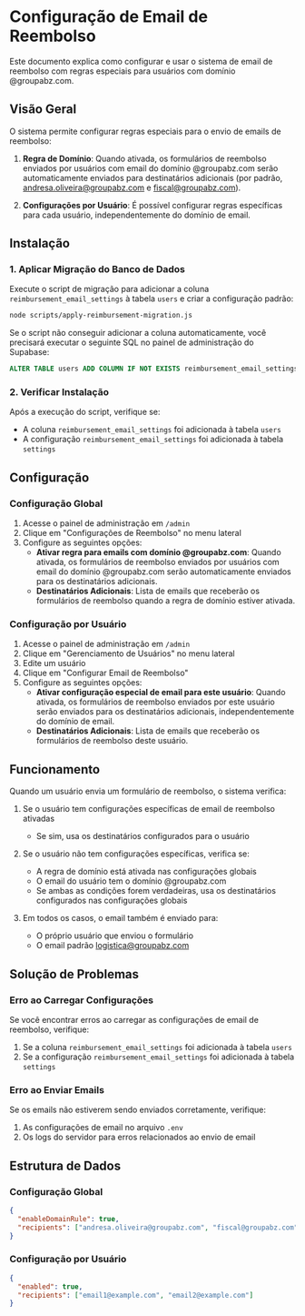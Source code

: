 # Configuração de Email de Reembolso

Este documento explica como configurar e usar o sistema de email de reembolso com regras especiais para usuários com domínio @groupabz.com.

## Visão Geral

O sistema permite configurar regras especiais para o envio de emails de reembolso:

1. **Regra de Domínio**: Quando ativada, os formulários de reembolso enviados por usuários com email do domínio @groupabz.com serão automaticamente enviados para destinatários adicionais (por padrão, andresa.oliveira@groupabz.com e fiscal@groupabz.com).

2. **Configurações por Usuário**: É possível configurar regras específicas para cada usuário, independentemente do domínio de email.

## Instalação

### 1. Aplicar Migração do Banco de Dados

Execute o script de migração para adicionar a coluna `reimbursement_email_settings` à tabela `users` e criar a configuração padrão:

```bash
node scripts/apply-reimbursement-migration.js
```

Se o script não conseguir adicionar a coluna automaticamente, você precisará executar o seguinte SQL no painel de administração do Supabase:

```sql
ALTER TABLE users ADD COLUMN IF NOT EXISTS reimbursement_email_settings JSONB;
```

### 2. Verificar Instalação

Após a execução do script, verifique se:

- A coluna `reimbursement_email_settings` foi adicionada à tabela `users`
- A configuração `reimbursement_email_settings` foi adicionada à tabela `settings`

## Configuração

### Configuração Global

1. Acesse o painel de administração em `/admin`
2. Clique em "Configurações de Reembolso" no menu lateral
3. Configure as seguintes opções:
   - **Ativar regra para emails com domínio @groupabz.com**: Quando ativada, os formulários de reembolso enviados por usuários com email do domínio @groupabz.com serão automaticamente enviados para os destinatários adicionais.
   - **Destinatários Adicionais**: Lista de emails que receberão os formulários de reembolso quando a regra de domínio estiver ativada.

### Configuração por Usuário

1. Acesse o painel de administração em `/admin`
2. Clique em "Gerenciamento de Usuários" no menu lateral
3. Edite um usuário
4. Clique em "Configurar Email de Reembolso"
5. Configure as seguintes opções:
   - **Ativar configuração especial de email para este usuário**: Quando ativada, os formulários de reembolso enviados por este usuário serão enviados para os destinatários adicionais, independentemente do domínio de email.
   - **Destinatários Adicionais**: Lista de emails que receberão os formulários de reembolso deste usuário.

## Funcionamento

Quando um usuário envia um formulário de reembolso, o sistema verifica:

1. Se o usuário tem configurações específicas de email de reembolso ativadas
   - Se sim, usa os destinatários configurados para o usuário

2. Se o usuário não tem configurações específicas, verifica se:
   - A regra de domínio está ativada nas configurações globais
   - O email do usuário tem o domínio @groupabz.com
   - Se ambas as condições forem verdadeiras, usa os destinatários configurados nas configurações globais

3. Em todos os casos, o email também é enviado para:
   - O próprio usuário que enviou o formulário
   - O email padrão logistica@groupabz.com

## Solução de Problemas

### Erro ao Carregar Configurações

Se você encontrar erros ao carregar as configurações de email de reembolso, verifique:

1. Se a coluna `reimbursement_email_settings` foi adicionada à tabela `users`
2. Se a configuração `reimbursement_email_settings` foi adicionada à tabela `settings`

### Erro ao Enviar Emails

Se os emails não estiverem sendo enviados corretamente, verifique:

1. As configurações de email no arquivo `.env`
2. Os logs do servidor para erros relacionados ao envio de email

## Estrutura de Dados

### Configuração Global

```json
{
  "enableDomainRule": true,
  "recipients": ["andresa.oliveira@groupabz.com", "fiscal@groupabz.com"]
}
```

### Configuração por Usuário

```json
{
  "enabled": true,
  "recipients": ["email1@example.com", "email2@example.com"]
}
```
